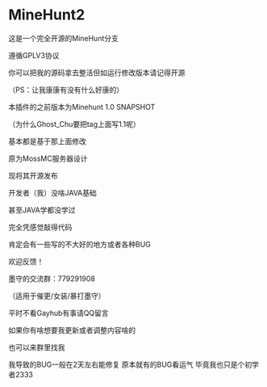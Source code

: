 # MineHunt2

这是一个完全开源的MineHunt分支 

遵循GPLV3协议 

你可以把我的源码拿去整活但如运行修改版本请记得开源 

（PS：让我康康有没有什么好康的） 

本插件的之前版本为Minehunt 1.0 SNAPSHOT 

（为什么Ghost_Chu要把tag上面写1.1呢） 

基本都是基于那上面修改 

原为MossMC服务器设计 

现将其开源发布 

开发者（我）没啥JAVA基础 

甚至JAVA学都没学过 

完全凭感觉敲得代码 

肯定会有一些写的不大好的地方或者各种BUG 

欢迎反馈！ 

墨守的交流群：779291908 

（适用于催更/女装/暴打墨守） 

平时不看Gayhub有事请QQ留言 

如果你有啥想要我更新或者调整内容啥的 

也可以来群里找我 


我导致的BUG一般在2天左右能修复 
原本就有的BUG看运气 
毕竟我也只是个初学者2333 

